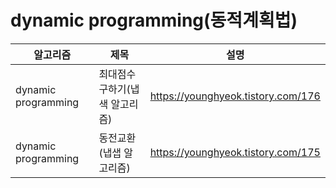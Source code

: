 # dynamic programming(동적계획법)

|알고리즘|제목|설명|
|------|---|---|
|dynamic programming|최대점수 구하기(냅색 알고리즘)|https://younghyeok.tistory.com/176|
|dynamic programming|동전교환(냅샙 알고리즘)|https://younghyeok.tistory.com/175|
